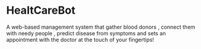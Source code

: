 # HealtCareBot

A web-based management system that gather blood donors , connect them with needy people , predict disease from symptoms and sets an appointment with the doctor at the touch of your fingertips!​
